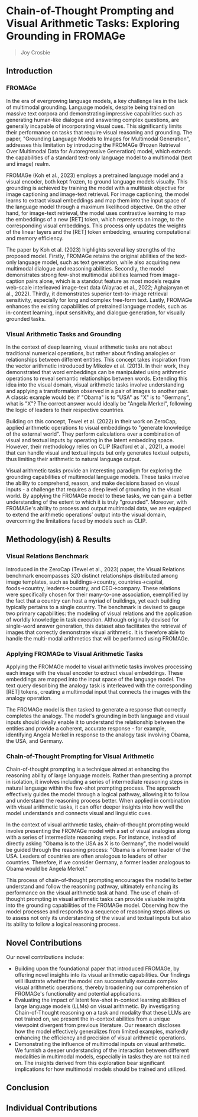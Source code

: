 # Chain-of-Thought Prompting and Visual Arithmetic Tasks: Exploring Grounding in FROMAGe
> Joy Crosbie

## Introduction

### FROMAGe

In the era of evergrowing language models, a key challenge lies in the lack of multimodal grounding. Language models, despite being trained on massive text corpora and demonstrating impressive capabilities such as generating human-like dialogue and answering complex questions, are generally incapable of incorporating visual cues. This significantly limits their performance on tasks that require visual reasoning and grounding. The paper, "Grounding Language Models to Images for Multimodal Generation", addresses this limitation by introducing the FROMAGe (Frozen Retrieval Over Multimodal Data for Autoregressive Generation) model, which extends the capabilities of a standard text-only language model to a multimodal (text and image) realm.

FROMAGe (Koh et al., 2023) employs a pretrained language model and a visual encoder, both kept frozen, to ground language models visually. This grounding is achieved by training the model with a multitask objective for image captioning and image-text retrieval. For image captioning, the model learns to extract visual embeddings and map them into the input space of the language model through a maximum likelihood objective. On the other hand, for image-text retrieval, the model uses contrastive learning to map the embeddings of a new [RET] token, which represents an image, to the corresponding visual embeddings. This process only updates the weights of the linear layers and the [RET] token embedding, ensuring computational and memory efficiency.

The paper by Koh et al. (2023) highlights several key strengths of the proposed model. Firstly, FROMAGe retains the original abilities of the text-only language model, such as text generation, while also acquiring new multimodal dialogue and reasoning abilities. Secondly, the model demonstrates strong few-shot multimodal abilities learned from image-caption pairs alone, which is a standout feature as most models require web-scale interleaved image-text data (Alayrac et al., 2022; Aghajanyan et al., 2022). Thirdly, it demonstrates superior text-to-image retrieval sensitivity, especially for long and complex free-form text. Lastly, FROMAGe enhances the existing capabilities of pretrained language models, such as in-context learning, input sensitivity, and dialogue generation, for visually grounded tasks. 



### Visual Arithmetic Tasks and Grounding

In the context of deep learning, visual arithmetic tasks are not about traditional numerical operations, but rather about finding analogies or relationships between different entities. This concept takes inspiration from the vector arithmetic introduced by Mikolov et al. (2013). In their work, they demonstrated that word embeddings can be manipulated using arithmetic operations to reveal semantic relationships between words. Extending this idea into the visual domain, visual arithmetic tasks involve understanding and applying a transformation observed in a pair of images to another pair. A classic example would be: if "Obama" is to "USA" as "X" is to "Germany", what is "X"? The correct answer would ideally be "Angela Merkel", following the logic of leaders to their respective countries.

Building on this concept, Tewel et al. (2022) in their work on ZeroCap, applied arithmetic operations to visual embeddings to "generate knowledge of the external world". They perform calculations over a combination of visual and textual inputs by operating in the latent embedding space. However, their methodology relies on CLIP (Radford et al., 2021), a model that can handle visual and textual inputs but only generates textual outputs, thus limiting their arithmetic to natural language output.

Visual arithmetic tasks provide an interesting paradigm for exploring the grounding capabilities of multimodal language models. These tasks involve the ability to comprehend, reason, and make decisions based on visual inputs - a challenge that requires a deep level of grounding in the visual world. By applying the FROMAGe model to these tasks, we can gain a better understanding of the extent to which it is truly "grounded". Moreover, with FROMAGe's ability to process and output multimodal data, we are equipped to extend the arithmetic operations’ output into the visual domain, overcoming the limitations faced by models such as CLIP.



## Methodology(ish) & Results

### Visual Relations Benchmark
Introduced in the ZeroCap (Tewel et al., 2023) paper, the Visual Relations benchmark encompasses 320 distinct relationships distributed among image templates, such as buildings→country, countries→capital, foods→country, leaders→country, and CEO→company. These relations were specifically chosen for their many-to-one association, exemplified by the fact that a country can host a myriad of buildings, yet each building typically pertains to a single country. The benchmark is devised to gauge two primary capabilities: the modeling of visual relations and the application of worldly knowledge in task execution. Although originally devised for single-word answer generation, this dataset also facilitates the retrieval of images that correctly demonstrate visual arithmetic. It is therefore able to handle the multi-modal arithmetics that will be performed using FROMAGe.


### Applying FROMAGe to Visual Arithmetic Tasks

Applying the FROMAGe model to visual arithmetic tasks involves processing each image with the visual encoder to extract visual embeddings. These embeddings are mapped into the input space of the language model. The text query describing the analogy task is interleaved with the corresponding [RET] tokens, creating a multimodal input that connects the images with the analogy operation.

The FROMAGe model is then tasked to generate a response that correctly completes the analogy. The model's grounding in both language and visual inputs should ideally enable it to understand the relationship between the entities and provide a coherent, accurate response - for example, identifying Angela Merkel in response to the analogy task involving Obama, the USA, and Germany.

### Chain-of-Thought Prompting for Visual Arithmetic
Chain-of-thought prompting is a technique aimed at enhancing the reasoning ability of large language models. Rather than presenting a prompt in isolation, it involves including a series of intermediate reasoning steps in natural language within the few-shot prompting process. The approach effectively guides the model through a logical pathway, allowing it to follow and understand the reasoning process better. When applied in combination with visual arithmetic tasks, it can offer deeper insights into how well the model understands and connects visual and linguistic cues.

In the context of visual arithmetic tasks, chain-of-thought prompting would involve presenting the FROMAGe model with a set of visual analogies along with a series of intermediate reasoning steps. For instance, instead of directly asking "Obama is to the USA as X is to Germany", the model would be guided through the reasoning process: "Obama is a former leader of the USA. Leaders of countries are often analogous to leaders of other countries. Therefore, if we consider Germany, a former leader analogous to Obama would be Angela Merkel."

This process of chain-of-thought prompting encourages the model to better understand and follow the reasoning pathway, ultimately enhancing its performance on the visual arithmetic task at hand. The use of chain-of-thought prompting in visual arithmetic tasks can provide valuable insights into the grounding capabilities of the FROMAGe model. Observing how the model processes and responds to a sequence of reasoning steps allows us to assess not only its understanding of the visual and textual inputs but also its ability to follow a logical reasoning process.

## Novel Contributions
Our novel contributions include:
* Building upon the foundational paper that introduced FROMAGe, by offering novel insights into its visual arithmetic capabilities. Our findings will illustrate whether the model can successfully execute complex visual arithmetic operations, thereby broadening our comprehension of FROMAGe's functionality and potential applications.
* Evaluating the impact of latent few-shot in-context learning abilities of large language models (LLMs) on visual arithmetic. By investigating Chain-of-Thought reasoning on a task and modality that these LLMs are not trained on, we present the in-context abilities from a unique viewpoint divergent from previous literature. Our research discloses how the model effectively generalizes from limited examples, markedly enhancing the efficiency and precision of visual arithmetic operations.
* Demonstrating the influence of multimodal inputs on visual arithmetic. We furnish a deeper understanding of the interaction between different modalities in multimodal models, especially in tasks they are not trained on. The insights derived from this exploration bear significant implications for how multimodal models should be trained and utilized.

## Conclusion

## Individual Contributions


